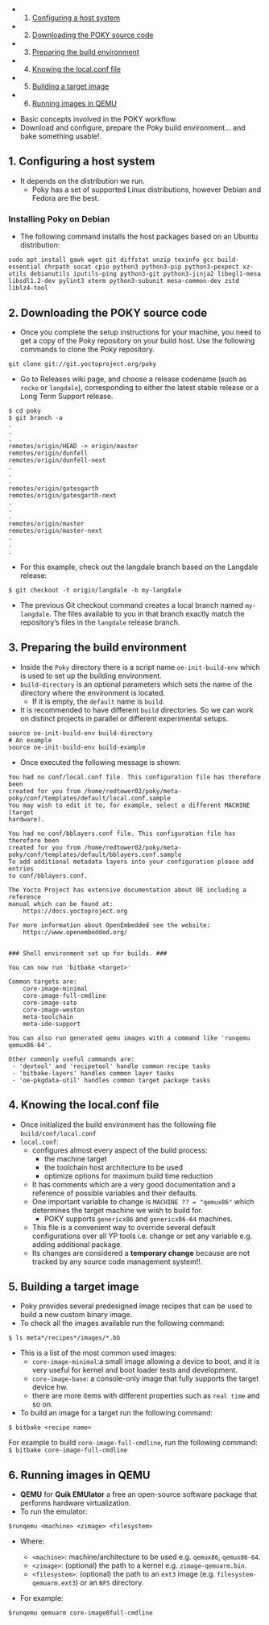 <!-- vscode-markdown-toc -->
* 1. [Configuring a host system](#Configuringahostsystem)
* 2. [Downloading the POKY source code](#DownloadingthePOKYsourcecode)
* 3. [Preparing the build environment](#Preparingthebuildenvironment)
* 4. [Knowing the local.conf file](#Knowingthelocal.conffile)
* 5. [Building a target image](#Buildingatargetimage)
* 6. [Running images in QEMU](#RunningimagesinQEMU)

<!-- vscode-markdown-toc-config
	numbering=true
	autoSave=true
	/vscode-markdown-toc-config -->
<!-- /vscode-markdown-toc -->

- Basic concepts involved in the POKY workflow.
- Download and configure, prepare the Poky build environment... and bake something usable!.
##  1. <a name='Configuringahostsystem'></a>Configuring a host system
- It depends on the distribution we run.
  - Poky has a set of supported Linux distributions, however Debian and Fedora are the best.

### Installing Poky on Debian
- The following command installs the host packages based on an Ubuntu distribution:

``` console
sudo apt install gawk wget git diffstat unzip texinfo gcc build-essential chrpath socat cpio python3 python3-pip python3-pexpect xz-utils debianutils iputils-ping python3-git python3-jinja2 libegl1-mesa libsdl1.2-dev pylint3 xterm python3-subunit mesa-common-dev zstd liblz4-tool
```

##  2. <a name='DownloadingthePOKYsourcecode'></a>Downloading the POKY source code
- Once you complete the setup instructions for your machine, you need to get a copy of the Poky repository on your build host. Use the following commands to clone the Poky repository.

``` console
git clone git://git.yoctoproject.org/poky
```

- Go to Releases wiki page, and choose a release codename (such as `rocko` or `langdale`), corresponding to either the latest stable release or a Long Term Support release.

``` console 
$ cd poky
$ git branch -a
.
.
.
remotes/origin/HEAD -> origin/master
remotes/origin/dunfell
remotes/origin/dunfell-next
.
.
.
remotes/origin/gatesgarth
remotes/origin/gatesgarth-next
.
.
.
remotes/origin/master
remotes/origin/master-next
.
.
.
```

- For this example, check out the langdale branch based on the Langdale release: 

``` console
$ git checkout -t origin/langdale -b my-langdale
```

- The previous Git checkout command creates a local branch named `my-langdale`. The files available to you in that branch exactly match the repository’s files in the `langdale` release branch.

##  3. <a name='Preparingthebuildenvironment'></a>Preparing the build environment
- Inside the `Poky` directory there is a script name `oe-init-build-env` which is used to set up the building environment.
 - `build-directory` is an optional parameters which sets the name of the directory where the environment is located.
   - If it is empty, the `default` name is `build`.
 - It is recommended to have different `build` directories. So we can work on distinct projects in parallel or different experimental setups.

``` console
source oe-init-build-env build-directory
# An example
source oe-init-build-env build-example
```
- Once  executed the following message is shown:

``` console
You had no conf/local.conf file. This configuration file has therefore been
created for you from /home/redtower02/poky/meta-poky/conf/templates/default/local.conf.sample
You may wish to edit it to, for example, select a different MACHINE (target
hardware).

You had no conf/bblayers.conf file. This configuration file has therefore been
created for you from /home/redtower02/poky/meta-poky/conf/templates/default/bblayers.conf.sample
To add additional metadata layers into your configuration please add entries
to conf/bblayers.conf.

The Yocto Project has extensive documentation about OE including a reference
manual which can be found at:
    https://docs.yoctoproject.org

For more information about OpenEmbedded see the website:
    https://www.openembedded.org/


### Shell environment set up for builds. ###

You can now run 'bitbake <target>'

Common targets are:
    core-image-minimal
    core-image-full-cmdline
    core-image-sato
    core-image-weston
    meta-toolchain
    meta-ide-support

You can also run generated qemu images with a command like 'runqemu qemux86-64'.

Other commonly useful commands are:
 - 'devtool' and 'recipetool' handle common recipe tasks
 - 'bitbake-layers' handles common layer tasks
 - 'oe-pkgdata-util' handles common target package tasks

```  

##  4. <a name='Knowingthelocal.conffile'></a>Knowing the local.conf file
- Once initialized the build environment has the following file `build/conf/local.conf`
- `local.conf`:
  - configures almost every aspect of the build process:
    - the machine target
    - the toolchain host architecture to be used
    - optimize options for maximum build time reduction
  - It has comments which are a very good documentation and a reference of possible variables and their defaults.
  - One important variable to change is `MACHINE ?? = "qemux86"` which determines the target machine we wish to build for.
    - POKY supports `genericx86` and `genericx86-64` machines.
  - This file is a convenient way to override several default configurations over all YP tools i.e. change or set any variable e.g. adding additional package.
  - Its changes are considered a **temporary change** because are not tracked by any source code management system!!.


##  5. <a name='Buildingatargetimage'></a>Building a target image

- Poky provides several predesigned image recipes that can be used to build a new custom binary image.
- To check all the images available run the following command:

``` console
$ ls meta*/recipes*/images/*.bb
```

- This is a list of the most common used images:
  - `core-image-minimal`:a small image allowing a device to boot, and it is very useful for kernel and boot loader tests and development.
  - `core-image-base`: a console-only image that fully supports the target device hw.
  - there are more items with different properties such as `real time` and so on.
- To build an image for a target run the following command:

``` console
$ bitbake <recipe name>
```

For example to build `core-image-full-cmdline`, run the following command: `$ bitbake core-image-full-cmdline`

##  6. <a name='RunningimagesinQEMU'></a>Running images in QEMU

- **QEMU** for **Quik EMUlator** a free an open-source software package that performs hardware virtualization.
- To run the emulator:

``` console
$runqemu <machine> <zimage> <filesystem>
```
- Where:
  - `<machine>`: machine/architecture to be used e.g. `qemux86`, `qemux86-64`.
  - `<zimage>`: (optional) the path to a kernel e.g. `zimage-qemuarm.bin`.
  - `<filesystem>`: (optional) the path to an `ext3` image (e.g. `filesystem-qemuarm.ext3`) or an `NFS` directory.

- For example:

``` console
$runqemu qemuarm core-image0full-cmdline
```
